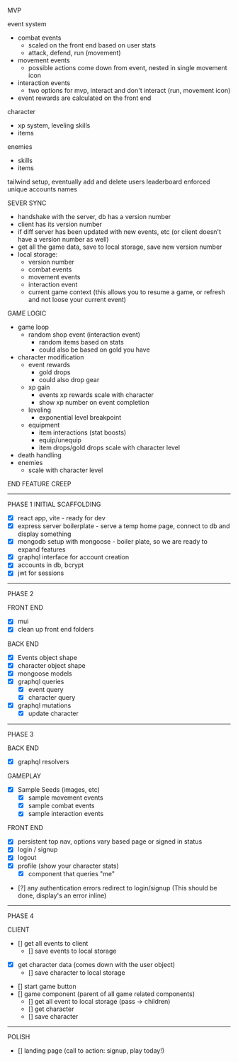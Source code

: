 MVP

event system
 - combat events
    - scaled on the front end based on user stats
    - attack, defend, run (movement)
 - movement events
    - possible actions come down from event, nested in single movement icon
 - interaction events
    - two options for mvp, interact and don't interact (run, movement icon)
 - event rewards are calculated on the front end

character 
 - xp system, leveling skills
 - items

enemies
 - skills
 - items
 
tailwind setup, eventually
add and delete users
leaderboard 
enforced unique accounts names

SEVER SYNC
 - handshake with the server, db has a version number
 - client has its version number
 - if diff server has been updated with new events, etc (or client doesn't have a version number as well)
 - get all the game data, save to local storage, save new version number
 - local storage:
   - version number
   - combat events
   - movement events
   - interaction event
   - current game context (this allows you to resume a game, or refresh and not loose your current event)

GAME LOGIC
 - game loop
   - random shop event (interaction event)
      - random items based on stats
      - could also be based on gold you have
 - character modification
   - event rewards
      - gold drops
      - could also drop gear
   - xp gain
      - events xp rewards scale with character
      - show xp number on event completion
   - leveling
      - exponential level breakpoint
   - equipment
      - item interactions (stat boosts)
      - equip/unequip 
      - item drops/gold drops scale with character level
 - death handling 
 - enemies
   - scale with character level

END FEATURE CREEP

-------------------------------------------------------------------

PHASE 1
INITIAL SCAFFOLDING
 - [x] react app, vite - ready for dev
 - [x] express server boilerplate - serve a temp home page, connect to db and display something
 - [x] mongodb setup with mongoose - boiler plate, so we are ready to expand features
 - [x] graphql interface for account creation
 - [x] accounts in db, bcrypt 
 - [x] jwt for sessions

-------------------------------------------------------------------

PHASE 2

FRONT END
 - [x] mui 
 - [x] clean up front end folders 

BACK END
 - [x] Events object shape
 - [x] character object shape
 - [x] mongoose models
 - [x] graphql queries
    - [x] event query
    - [x] character query
 - [x] graphql mutations
    - [x] update character

-------------------------------------------------------------------

PHASE 3

BACK END
 - [x] graphql resolvers

GAMEPLAY
 - [x] Sample Seeds (images, etc)
    - [x] sample movement events 
    - [x] sample combat events 
    - [x] sample interaction events 

FRONT END
 - [x] persistent top nav, options vary based page or signed in status
 - [x] login / signup
 - [x] logout
 - [x] profile (show your character stats)
   - [x] component that queries "me"
 - [?] any authentication errors redirect to login/signup (This should be done, display's an error inline)

-------------------------------------------------------------------

PHASE 4

CLIENT
 - [] get all events to client
   - [] save events to local storage
 - [x] get character data (comes down with the user object)
   - [] save character to local storage
 - [] start game button
 - [] game component (parent of all game related components)
   - [] get all event to local storage (pass -> children)
   - [] get character 
   - [] save character 



-------------------------------------------------------------------

POLISH
 - [] landing page (call to action: signup, play today!)
